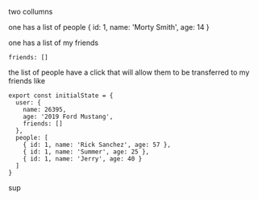 two collumns

one has a list of people
    {
        id: 1,
        name: 'Morty Smith',
        age: 14
    }

one has a list of my friends

    friends: []

the list of people have a click that will allow them to be transferred to my friends like

```
export const initialState = {
  user: {
    name: 26395,
    age: '2019 Ford Mustang',
    friends: []
  },
  people: [
    { id: 1, name: 'Rick Sanchez', age: 57 },
    { id: 1, name: 'Summer', age: 25 },
    { id: 1, name: 'Jerry', age: 40 }
  ]
}
```

sup